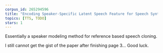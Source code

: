 ```yaml
---
corpus_id: 265294596
title: "Encoding Speaker-Specific Latent Speech Feature for Speech Synthesis"
topics: [TTS, TODO]
stars: 1
---
```


Essentially a speaker modeling method for reference based speech cloning.

I still cannot get the gist of the paper after finishing page 3... Good luck.
